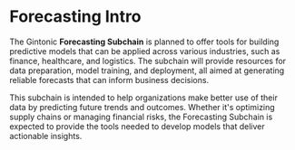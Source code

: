 # Forecasting Intro

The Gintonic **Forecasting Subchain** is planned to offer tools for building predictive models that can be applied across various industries, such as finance, healthcare, and logistics. The subchain will provide resources for data preparation, model training, and deployment, all aimed at generating reliable forecasts that can inform business decisions.

This subchain is intended to help organizations make better use of their data by predicting future trends and outcomes. Whether it's optimizing supply chains or managing financial risks, the Forecasting Subchain is expected to provide the tools needed to develop models that deliver actionable insights.
